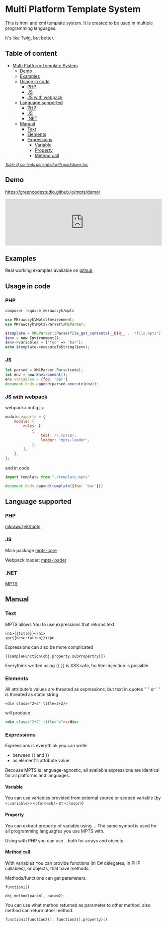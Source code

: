 # Multi Platform Template System

This is html and xml template system. It is created to be used in multiple programming languages.

It's like Twig, but better.


## Table of content
- [Multi Platform Template System](#multi-platform-template-system)
    * [Demo](#demo)
    * [Examples](#examples)
    * [Usage in code](#usage-in-code)
        + [PHP](#php)
        + [JS](#js)
        + [JS with webpack](#js-with-webpack)
    * [Language supported](#language-supported)
        + [PHP](#php-1)
        + [JS](#js-1)
        + [.NET](#net)
    * [Manual](#manual)
        + [Text](#text)
        + [Elements](#elements)
        + [Expressions](#expressions)
            - [Variable](#variable)
            - [Property](#property)
            - [Method call](#method-call)

<small><i><a href='http://ecotrust-canada.github.io/markdown-toc/'>Table of contents generated with markdown-toc</a></i></small>



## Demo
https://greencodestudio.github.io/mpts/demo/
<iframe style="border:none; width:100%" src="https://greencodestudio.github.io/mpts/demo/"></iframe>

## Examples
Real working examples available on [github](https://github.com/GreenCodeStudio/mpts/tree/master/examples/)

## Usage in code

### PHP

```bash
composer require mkrawczyk/mpts
```

```php
use MKrawczyk\Mpts\Environment;
use MKrawczyk\Mpts\Parser\XMLParser;

$template = XMLParser::Parse(file_get_contents(__DIR__ . '/file.mpts'));
$env = new Environment();
$env->variables = ['foo' => 'bar'];
echo $template->executeToString($env);
```

### JS

```js
let parsed = XMLParser.Parse(code);
let env = new Environment();
env.variables = {foo: 'bar'}
document.body.append(parsed.execute(env));
```

### JS with webpack

webpack.config.js:
```js
module.exports = {
    module: {
        rules: [
            {
                test: /\.mpts$/,
                loader: "mpts-loader",
            },
        ],
    },
};
```
and in code

```js
import template from "./template.mpts"

document.body.append(template({foo: 'bar'}))
```

## Language supported
### PHP
[mkrawczyk/mpts](https://packagist.org/packages/mkrawczyk/mpts)

### JS
Main package
[mpts-core](https://www.npmjs.com/package/mpts-core)

Webpack loader:
[mpts-loader](https://www.npmjs.com/package/mpts-loader)

### .NET
[MPTS](https://www.nuget.org/packages/MPTS)

## Manual
### Text 
MPTS allows You to use expressions that returns text.
```MPTS
<h1>{{title}}</h1>
<p>{{description}}</p>
```
Expressions can also be more complicated
```MTPS
{{sampleFunction(obj.property.subPropertry)}}
```
Everythink written using {{ }} is XSS safe, ho html injection is possible.
### Elements
All attribute's values are threated as expressions, but text in quotes " " or ' ' is threated as static string  
```MPTS
<div class="2+2" title=2+2/>
```
will produce
```html
<div class="2+2" title="4"></div>
```

### Expressions
Expressions is everythink you can write:
* between {{ and }}
* as element's attribute value

Becouse MPTS is language-agnostic, all available expressions are identical for all platforms and languages.

#### Variable
You can use variables provided from external source or scoped variable (by `<:variable/>` `<:foreach/>` or `<:loop/>`)

#### Property
You can extract property of variable using `.`. The same symbol is used for all programming languagfes you use MPTS with.

Using with PHP you can use `.` both for arrays and objects.
#### Method call
With variables You can provide functions (in C# delegates, in PHP callables), or objects, that have methods.

Methods/functions can get parameters.
```MPTS
function1()
```
```MPTS
obj.method(param1, param2)
```

You can use what method returned as parameter to other method, also method can return other method.
```MPTS
function1(function2(), function2().property)()
```